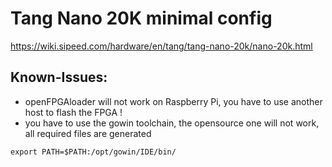 # Tang Nano 20K minimal config

https://wiki.sipeed.com/hardware/en/tang/tang-nano-20k/nano-20k.html

## Known-Issues:
* openFPGAloader will not work on Raspberry Pi, you have to use another host to flash the FPGA !
* you have to use the gowin toolchain, the opensource one will not work, all required files are generated

```
export PATH=$PATH:/opt/gowin/IDE/bin/
```
